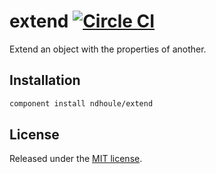 # extend [![Circle CI][circleci-badge]][circleci-link]

Extend an object with the properties of another.

## Installation

```sh
component install ndhoule/extend
```

## License

Released under the [MIT license](LICENSE.md).

[circleci-link]: https://circleci.com/gh/ndhoule/extend
[circleci-badge]: https://circleci.com/gh/ndhoule/extend.svg?style=svg&circle-token=083f3e31ded7394a6fc70495b072b20fe05d3e92
